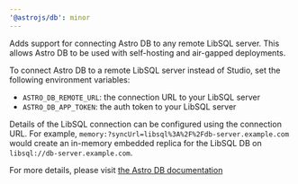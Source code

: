 ```yaml
---
'@astrojs/db': minor
---
```


Adds support for connecting Astro DB to any remote LibSQL server. This allows Astro DB to be used with self-hosting and air-gapped deployments.

To connect Astro DB to a remote LibSQL server instead of Studio, set the following environment variables:

- `ASTRO_DB_REMOTE_URL`: the connection URL to your LibSQL server
- `ASTRO_DB_APP_TOKEN`: the auth token to your LibSQL server

Details of the LibSQL connection can be configured using the connection URL. For example, `memory:?syncUrl=libsql%3A%2F%2Fdb-server.example.com` would create an in-memory embedded replica for the LibSQL DB on `libsql://db-server.example.com`.

For more details, please visit [the Astro DB documentation](https://docs.astro.build/en/guides/astro-db/#libsql)

